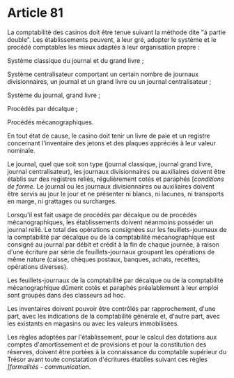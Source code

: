 # Article 81

La comptabilité des casinos doit être tenue suivant la méthode dite "à partie double". Les établissements peuvent, à leur gré, adopter le système et le procédé comptables les mieux adaptés à leur organisation propre :

Système classique du journal et du grand livre ;

Système centralisateur comportant un certain nombre de journaux divisionnaires, un journal et un grand livre ou un journal centralisateur ;

Système du journal, grand livre ;

Procédés par décalque ;

Procédés mécanographiques.

En tout état de cause, le casino doit tenir un livre de paie et un registre concernant l'inventaire des jetons et des plaques appréciés à leur valeur nominale.

Le journal, quel que soit son type (journal classique, journal grand livre, journal centralisateur), les journaux divisionnaires ou auxiliaires doivent être établis sur des registres reliés, régulièrement cotés et paraphés [*conditions de forme*. Le journal ou les journaux divisionnaires ou auxiliaires doivent être servis au jour le jour et ne présenter ni blancs, ni lacunes, ni transports en marge, ni grattages ou surcharges.

Lorsqu'il est fait usage de procédés par décalque ou de procédés mécanographiques, les établissements doivent néanmoins posséder un journal relié. Le total des opérations consignées sur les feuillets-journaux de la comptabilité par décalque ou de la comptabilité mécanographique est consigné au journal par débit et crédit à la fin de chaque journée, à raison d'une écriture par série de feuillets-journaux groupant les opérations de même nature (caisse, chèques postaux, banques, achats, recettes, opérations diverses).

Les feuillets-journaux de la comptabilité par décalque ou de la comptabilité mécanographique dûment cotés et paraphés préalablement à leur emploi sont groupés dans des classeurs ad hoc.

Les inventaires doivent pouvoir être contrôlés par rapprochement, d'une part, avec les indications de la comptabilité générale et, d'autre part, avec les existants en magasins ou avec les valeurs immobilisées.

Les règles adoptées par l'établissement, pour le calcul des dotations aux comptes d'amortissement et de provisions et pour la constitution des réserves, doivent être portées à la connaissance du comptable supérieur du Trésor avant toute constatation d'écritures établies suivant ces règles *]formalités - communication*.
